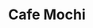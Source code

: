 ---
layout: place
title: "Cafe Mochi"
permalink: /missouri/st-louis/cafe-mochi.html
stateAbbr: MO
stateName: Missouri
cityName: St. Louis
seo:
  name: "Cafe Mochi"
  type: Restaurant
  links: null
description: "Casual but stylish sushi bar serving inventive rolls plus Vietnamese & Chinese entrees. Cafe Mochi serves delicious sushi in St. Louis, Missouri. Try fresh Japanese dishes for a great dining experience. Available for takeout, delivery, lunch, and dinner."
place_id: ChIJu4L5Jmi02IcR_QnlRQCG2ss
photos:
  - name: >-
      places/ChIJu4L5Jmi02IcR_QnlRQCG2ss/photos/AeeoHcJmSKZPbE9Bled5gIM_S8isnlJuLiZbApPNXOOn3uvB2oYLFCCy-7UgWBU6qnVEuQQdDUpR2S88qe7d2fcMLlaUqMoGDhRJznikNZTZAcQuA1DDbx5ZR9-iBKuTZuucDGsFl_1XhPYg9Hwe1sQuV0wt9DKgwtjpkDOuinqe_ux8tkNk7qlq-9IAHqryke6rTBKbuZX74yHCvaiVE6cZedAqqYNWy92P1CqHBQ-MQeov3h-gPz7o7IOu4Bk3BCtlry2bJZe9TfZDemKU9WtPhrqh-lxo3RBFWDYw6oQ31wPI-qBszxBxU7kVoudu8eZlom8ISXvC21SgWffjUDnIcx8u9DZU7Ysjl8BXOPHL6iBki14diRNDsuxdGEMxlSGssJdhZ7BR6AxWxPDxgOdeJDGj6jF06NPZFaGUNlHKAB6ajA
    widthPx: 3024
    heightPx: 4032
    authorAttributions:
      - displayName: Reyna Alfaro-Joya
        uri: https://maps.google.com/maps/contrib/107720479880419544127
        photoUri: >-
          https://lh3.googleusercontent.com/a-/ALV-UjVCQA1JDVpv1bvKsjkitlJkDARe1F2vS6fcpdt0NFYhLY4uS-Hs=s100-p-k-no-mo
    flagContentUri: >-
      https://www.google.com/local/imagery/report/?cb_client=maps_api_places.places_api&image_key=!1e10!2sCIHM0ogKEICAgICGsMTpEw&hl=en-US
    googleMapsUri: >-
      https://www.google.com/maps/place//data=!3m4!1e2!3m2!1sCIHM0ogKEICAgICGsMTpEw!2e10!4m2!3m1!1s0x87d8b46826f982bb:0xcbda860045e509fd
  - name: >-
      places/ChIJu4L5Jmi02IcR_QnlRQCG2ss/photos/AeeoHcKTJ1pbpoHD2iG8omHTH1p7PfpsMOyEkoLXD8vOFjZkm0x2AyEoLpV9ZyuwWphoKj2DTtvPZD_mi0nfXunqsTUQ_OM9DhzqGhpnCZjU4nNEL4GrsQXk_vnJZKFxlGDhWR7TJP46djgO9eR_LY4hb2TepsIZIB6qPsKB2-2Q3ybl-nh2EwZApAtUqmxZTxa73M9vN5uMiPRw0bLdzy5YYrPOTYuH0NQUMeu7KRGCtL6LS9m4T0DVnO_kP1ZPe9r8gO6ULzVfpsreVDFdTkJBv1dMnrxs2Kl62Es1atVBTVDkbQ
    widthPx: 1000
    heightPx: 750
    authorAttributions:
      - displayName: Cafe Mochi
        uri: https://maps.google.com/maps/contrib/113277112952139356879
        photoUri: >-
          https://lh3.googleusercontent.com/a-/ALV-UjUT_xtJlr14IkrFMRFmO-HSkF_SSqlwhklCwHO09SBD6-6CY1I=s100-p-k-no-mo
    flagContentUri: >-
      https://www.google.com/local/imagery/report/?cb_client=maps_api_places.places_api&image_key=!1e10!2sAF1QipPlUOB0LbGlfFO3D5uoRJy5xoWUMcW5rvgej5QL&hl=en-US
    googleMapsUri: >-
      https://www.google.com/maps/place//data=!3m4!1e2!3m2!1sAF1QipPlUOB0LbGlfFO3D5uoRJy5xoWUMcW5rvgej5QL!2e10!4m2!3m1!1s0x87d8b46826f982bb:0xcbda860045e509fd
  - name: >-
      places/ChIJu4L5Jmi02IcR_QnlRQCG2ss/photos/AeeoHcJh5vS9dxqCccYOSw2eMkQIj4cBgeRBVNAkwMnUg6YFWkIndTeV-eufzT-hkV-y15PNVVfHv4fpseN-Z38TjSkLznxdJNACdOjj653P2aZHVsMIjWlo4rS9Qng5mjiIQUQnCeOcXTBo_hHykduKEvLMeI3QymSiNrznGYeqOm_Afk-T5789Yv-WkwTGjZXImmD4yv8pcOuLEbMn1wPFFzO2nzxKEyh4iLM7ckV17m4l0CHbOv5nRMD7OREPxI_RWwnG7mhLC8hvY2ZpPbb6GIyhiwX4tDyYnujRROD3m-62Q1YBmU4IE3dd6KeZm-STygb-45bXC06sZOKB6tLoRbk7HDhvMv_oH8hRCGwViA9nTqTmrT6YpzInfAzhTPtjLkYIOklgMXfVBikImIZLWpMUZRdlxYPLb4kPlnqveXAAsbWhm61xb5I8jFnbqFrF
    widthPx: 3000
    heightPx: 4000
    authorAttributions:
      - displayName: Eric Seelig
        uri: https://maps.google.com/maps/contrib/117912549890173034217
        photoUri: >-
          https://lh3.googleusercontent.com/a-/ALV-UjX1nqJqmAGMtemc6lxpUSNe1BJkgzrROkP1NhyJ7-ic-PpfX1Qlww=s100-p-k-no-mo
    flagContentUri: >-
      https://www.google.com/local/imagery/report/?cb_client=maps_api_places.places_api&image_key=!1e10!2sCIABIhAGbyfQEADNl2fojK8ADlD9&hl=en-US
    googleMapsUri: >-
      https://www.google.com/maps/place//data=!3m4!1e2!3m2!1sCIABIhAGbyfQEADNl2fojK8ADlD9!2e10!4m2!3m1!1s0x87d8b46826f982bb:0xcbda860045e509fd
  - name: >-
      places/ChIJu4L5Jmi02IcR_QnlRQCG2ss/photos/AeeoHcINzvl3HzdpTR2ZP5MkDAnxnheAfA8eDrKnU15z1W1SiiUnM8CUggy2Yu1JQur4QXi8cZc7yOM4ALrIGR6jyU2veo6R7tTVZm3UCaulW5_aQI1GWcx6oVbY5dX3CMKF40jc6QpxKFXZk5iOy9i_s81fMfW8a0S2T4vW6jJ7TsXvAp1H8UtSB7incBXIpYsPx409dd7ZOrerOUQBgufQZHivQA0Ilqo-G9NdTdabW9ceaLiYUtZZfs-iBNMq4BGv7afk8lrssU9g87fEZXmdO8p0nnMUk-A8ymeRWjB0u-qcvheU9YqOetdG5PoIjJ0KXLY-18a1RsPcGqjsJQEhA4JFuncoo7QfDMlPqX24tkBEFImHBm9v3swdUG_45eDar8p9-UEEBsVtbw_BYsAKthGdG3lZ4VdcYifvk0DRQh8
    widthPx: 2048
    heightPx: 1378
    authorAttributions:
      - displayName: Mampiandra josselin
        uri: https://maps.google.com/maps/contrib/105507178688787942295
        photoUri: >-
          https://lh3.googleusercontent.com/a-/ALV-UjUt64ioiihS512TAkx3yRTjZ_hhUjbcJ23qJ6eT9Gs3CMZgEzng=s100-p-k-no-mo
    flagContentUri: >-
      https://www.google.com/local/imagery/report/?cb_client=maps_api_places.places_api&image_key=!1e10!2sCIHM0ogKEICAgIDj_vTBNQ&hl=en-US
    googleMapsUri: >-
      https://www.google.com/maps/place//data=!3m4!1e2!3m2!1sCIHM0ogKEICAgIDj_vTBNQ!2e10!4m2!3m1!1s0x87d8b46826f982bb:0xcbda860045e509fd
  - name: >-
      places/ChIJu4L5Jmi02IcR_QnlRQCG2ss/photos/AeeoHcJ-OSjtpdd12xLhb00X-0JoVP3mm1xAGwMtVuuricdyqmVFZlpx-3T9Nn-4ya9ahdTHiEEZWoWcmylAvbSJC8rec2qRtSdyEMkc8lwAB1mOzmTV5s-nKZAQfUTo8v5VSHpxzf5xk7l94e1vN3h8R5TeeWUj4-B6MoetAoGTqGBC_u0z2GXl2F1jIJOoqk27injRIhew5htZkvgIWP6t28Uw69cV00c2IswIQXdQbtGKu9P8b_vvktsKZwy8-55GnCisLAufCCQfg0atprfBHRyU_X0xgaDdt38YTQTKHFzT-uRB5dPLOFHYt6yKVtalwA8xWscvI_efBTx9nFX97E_q8okU-OCxazubHfeuPqDxxG0VOiFj2OrxNA_GJxlxjpTrtMXIT0UPXBaFd2Z7VragoAR3-oYbU1spHsiH1nJLAA
    widthPx: 3937
    heightPx: 2468
    authorAttributions:
      - displayName: Mandy Morgan
        uri: https://maps.google.com/maps/contrib/113349422122640957289
        photoUri: >-
          https://lh3.googleusercontent.com/a-/ALV-UjVVSxIDDnMSCucmFZCkU-Vsf34uViCtPPJ6bBVYlv0HtidfspHd=s100-p-k-no-mo
    flagContentUri: >-
      https://www.google.com/local/imagery/report/?cb_client=maps_api_places.places_api&image_key=!1e10!2sCIHM0ogKEICAgIC19PKxCw&hl=en-US
    googleMapsUri: >-
      https://www.google.com/maps/place//data=!3m4!1e2!3m2!1sCIHM0ogKEICAgIC19PKxCw!2e10!4m2!3m1!1s0x87d8b46826f982bb:0xcbda860045e509fd
  - name: >-
      places/ChIJu4L5Jmi02IcR_QnlRQCG2ss/photos/AeeoHcJ2wP9lOzD9pe_OZ3zcN7IHVY0J52DKiq6zf_-3hVzpLzIxo4k_3D2EgqnfiB-f1-JCUhsEG-kvqYwqGfqVJ-nKGlcAKYGVqVXmF0hjDTUZQcgjmzNJaTd8xqNyBQ8gGJrS1FPxJqvgx3tq9TSs0prYIWv2Oc98RrOqi2Qg78ZLPihCfDUC0w8R-uLHt4N6_AviG86g0kClCUgzfeuAErCwkwFq3zDmoNcYThL7nzqp9qelTgXbXKLKQ60J4Lg-4ycKSsWqfkYS4PtafIUngammH1OYLdv_9NP_oh47Owqdt6bGCWasyt6Lqfr_yYebTqYjluwr--xSu8CULP6c8UOR3sAaE5XjaWKxn5M2rQHBEgI-aaqs-dyfo0ke3wIYzz92XAXthYjzmLR4uhZgBQHcCFRqgwjXagQA7eN6sa62OGW0
    widthPx: 3024
    heightPx: 4032
    authorAttributions:
      - displayName: Anyiah Galarza
        uri: https://maps.google.com/maps/contrib/109338872775983770695
        photoUri: >-
          https://lh3.googleusercontent.com/a/ACg8ocJzz7N_uOj6y-Nd4LXNxecI5TX9gIEa2tIWL-8sM4mqdtyiaQ=s100-p-k-no-mo
    flagContentUri: >-
      https://www.google.com/local/imagery/report/?cb_client=maps_api_places.places_api&image_key=!1e10!2sCIHM0ogKEICAgICPmaKQ0QE&hl=en-US
    googleMapsUri: >-
      https://www.google.com/maps/place//data=!3m4!1e2!3m2!1sCIHM0ogKEICAgICPmaKQ0QE!2e10!4m2!3m1!1s0x87d8b46826f982bb:0xcbda860045e509fd
  - name: >-
      places/ChIJu4L5Jmi02IcR_QnlRQCG2ss/photos/AeeoHcIPBWWm5rg2rd24S4q2ChrzhTuLFOYso6UZZP-SckOhM-Vyo8zyKmwCBRizBpLylokU85qoSq8fJJJI1hcIvWNbA7nVylQCa9Mk5WfkUMqtv-72xW3O6x43eka_LLTCA9t_RM6x7zLJVpwILoGfYy160AYxwGwSe6zx5_ocLXUwl7cJNDnLo2XHsIiiv-bi7XYHFd7Ke2_3FUyq8E7w48RdiK3CXae6OYeVITyooclAWkaqEMlxQS6y0BUZgeHgMbnqcNouCtDBO0iN7oXg-4hYICN3Y8vsrt47tDA5Z3gGZJS7LJnHpya2DHNbPTjoYqu7WEX-aaH4rxNloWC_nWHKuuldZvaOjG6btgFqGBehRD1pDqxMwi7Ypphahxjg0mb4XtwnDoBQT85p_MoyAQXO2XDN7u1U4bomHovgvmYOkg
    widthPx: 3000
    heightPx: 4000
    authorAttributions:
      - displayName: Marie Gillespie
        uri: https://maps.google.com/maps/contrib/104456785605985709644
        photoUri: >-
          https://lh3.googleusercontent.com/a-/ALV-UjXSXybh7FqUwv7iX36gGJL4F0RRzihtxgjekx7zftuTnWkGYaaq=s100-p-k-no-mo
    flagContentUri: >-
      https://www.google.com/local/imagery/report/?cb_client=maps_api_places.places_api&image_key=!1e10!2sCIHM0ogKEICAgICF25LyQg&hl=en-US
    googleMapsUri: >-
      https://www.google.com/maps/place//data=!3m4!1e2!3m2!1sCIHM0ogKEICAgICF25LyQg!2e10!4m2!3m1!1s0x87d8b46826f982bb:0xcbda860045e509fd
  - name: >-
      places/ChIJu4L5Jmi02IcR_QnlRQCG2ss/photos/AeeoHcJT7tcKYEiYS5eb6D4iRNNV9Sw_FBAY1_ObEp4JnRolazCvscSK--s_YrE5gB__Xyp3DgcSp9XI0wlb1RCgtQgDUqpBbRcLjQT5GnukGjYUY3z6qMXWLfOGJdYi4d7jk_TVyV2SO65wkrY899AXsXtKRtlHnnS-4NBPl1cR8wkD9kUcShzblzNiZYhNCC5QnRYh1uoNg26YwlerLDVUJrq2rUnqtag3i6LsqCJOTPRG6V8_KEd05xpwPWfWnsaVCRTfml902mUqhW6p3bPzJfQflbmMkDb7-x-ZPTPVAuhFSjGB4qi8eyySWf3dZjkEBKXSCgzmB3DRwg2NURo3V6qieyxHXjPwrBfwrgsqDbZL22Azuk9RMxpEpxMQx9xW1EHEa39anSnLOGXMFoDk5uwx6gER3wpPZcXbPHifygvuZuA
    widthPx: 3024
    heightPx: 4032
    authorAttributions:
      - displayName: Shalini Rao
        uri: https://maps.google.com/maps/contrib/108267228985168518176
        photoUri: >-
          https://lh3.googleusercontent.com/a/ACg8ocJaYkV1Z2shZu_D7Ka8mucI7G5OMe-KLq6tC1AjEuwujKi_Hiny=s100-p-k-no-mo
    flagContentUri: >-
      https://www.google.com/local/imagery/report/?cb_client=maps_api_places.places_api&image_key=!1e10!2sCIHM0ogKEICAgIC7qPKNzQE&hl=en-US
    googleMapsUri: >-
      https://www.google.com/maps/place//data=!3m4!1e2!3m2!1sCIHM0ogKEICAgIC7qPKNzQE!2e10!4m2!3m1!1s0x87d8b46826f982bb:0xcbda860045e509fd
  - name: >-
      places/ChIJu4L5Jmi02IcR_QnlRQCG2ss/photos/AeeoHcJVngPeeJ4YjbqI8QV9zWvndZXNsS9Fn7-LYT2MK6Egf4coTpk_e9wDup6zsLeGyiuUeaHcxL-ghirNJpfRXbx5wflPIdOTWqtmfgKrQjfFJB28A1thDdTt5P7mdBqTeCnCSktGhzlmUA11VewDuHHg0v1d2sRX5EOCi0XE4t7v7-b5ytUHqD2Q8mInLpDf6EirfKEdC8ZW_efX25ZTSR-h4dBYhKQYPlPUukFopM1xjhZfguIVunKtDAV3fuyT-sdYSrRFKK7t6SJiqUvyqz1Iw9T9PLr19H7xANqucD-XDY2rxsJ8I0B-gaquWA0N4ESCamn0RdPtrR7Reqs_PHTWOdEMGIB_jc86tDOcy6DXB2v4WyrHDG3Z7ykm5mKZeqCPhUmeurtz0sKWELguR1kvrfrqI0tXeEW0d5plMSY
    widthPx: 1163
    heightPx: 884
    authorAttributions:
      - displayName: Suzanne G
        uri: https://maps.google.com/maps/contrib/112990222078682058121
        photoUri: >-
          https://lh3.googleusercontent.com/a-/ALV-UjWmYqgZjqOH_2v6cVoLMFbQs4dCZyAdxSeJik8-3-SCkoO3cXh9Qg=s100-p-k-no-mo
    flagContentUri: >-
      https://www.google.com/local/imagery/report/?cb_client=maps_api_places.places_api&image_key=!1e10!2sCIHM0ogKEICAgICFs53edQ&hl=en-US
    googleMapsUri: >-
      https://www.google.com/maps/place//data=!3m4!1e2!3m2!1sCIHM0ogKEICAgICFs53edQ!2e10!4m2!3m1!1s0x87d8b46826f982bb:0xcbda860045e509fd
  - name: >-
      places/ChIJu4L5Jmi02IcR_QnlRQCG2ss/photos/AeeoHcJqgL7mNnTcv3q2x0zzK7PqYbkr6xbq0oB3J1ix2nzmqbFS9CA8H3IHP_vWYEs4jdbfZDTkNJGclgn7Cen1fGehPQgNYboZvVsCYbsVHgIgy7jMoreumXmKcfMnCl-x005jD3TvaRNS7Uo9lRlFRAX3ZnR-40Gw6_fHCNlXhLu6c9jYUXrbE6sQ6qUvsiUHISEtDEZJiMmEwIukPbkwG60DtbfBH0LtqEac4fO1c_ESv5NwEfQBpirjDUWlcF8JeH_S-UuQiAv1lYEB2ZDZGSZ47r5mCfjB-OG6JKn9Ufv9wzE1SCk32BKJdRycVSSamOuLpGy4iITNAX34Lugau8lqZpfUqQLOgRmnphzOuOozzFKFn__XM_c0lnGRclCBljRZ9qvpfvJyRw_Xl4fKLhqCCGsYvh6vAW61kpGnF3c
    widthPx: 789
    heightPx: 532
    authorAttributions:
      - displayName: Lisa Orange (Peanut)
        uri: https://maps.google.com/maps/contrib/102321436074288886910
        photoUri: >-
          https://lh3.googleusercontent.com/a-/ALV-UjU8CO9eTd6tMqZwUfQ19A9tdrahafgkh1AKrDXer5rinOPtktaP=s100-p-k-no-mo
    flagContentUri: >-
      https://www.google.com/local/imagery/report/?cb_client=maps_api_places.places_api&image_key=!1e10!2sCIHM0ogKEICAgIDh9fn0Fw&hl=en-US
    googleMapsUri: >-
      https://www.google.com/maps/place//data=!3m4!1e2!3m2!1sCIHM0ogKEICAgIDh9fn0Fw!2e10!4m2!3m1!1s0x87d8b46826f982bb:0xcbda860045e509fd
address: '3221 S Grand Blvd #1013, St. Louis, MO 63118, USA'
street: '3221 S Grand Blvd #1013'
city: St. Louis
state: MO
zip: '63118'
country: USA
neighborhood: Tower Grove South
latitude: '38.598503'
longitude: '-90.243101'
accessibility_options:
  wheelchairAccessibleParking: true
  wheelchairAccessibleEntrance: true
  wheelchairAccessibleRestroom: true
  wheelchairAccessibleSeating: true
business_status: OPERATIONAL
name: Cafe Mochi
google_maps_links:
  directionsUri: >-
    https://www.google.com/maps/dir//''/data=!4m7!4m6!1m1!4e2!1m2!1m1!1s0x87d8b46826f982bb:0xcbda860045e509fd!3e0
  placeUri: https://maps.google.com/?cid=14689200470353054205
  writeAReviewUri: >-
    https://www.google.com/maps/place//data=!4m3!3m2!1s0x87d8b46826f982bb:0xcbda860045e509fd!12e1
  reviewsUri: >-
    https://www.google.com/maps/place//data=!4m4!3m3!1s0x87d8b46826f982bb:0xcbda860045e509fd!9m1!1b1
  photosUri: >-
    https://www.google.com/maps/place//data=!4m3!3m2!1s0x87d8b46826f982bb:0xcbda860045e509fd!10e5
primary_type: Sushi Restaurant
opening_hours:
  regular: null
  current: null
secondary_opening_hours:
  regular:
    weekdayDescriptions: null
    type: null
  current:
    weekdayDescriptions: null
    type: null
phone: (314) 773-5000
price_level: PRICE_LEVEL_MODERATE
price_range: $20 &ndash; $30
rating: '4.4'
rating_count: 0
website: null
reviews:
  - name: >-
      places/ChIJu4L5Jmi02IcR_QnlRQCG2ss/reviews/ChZDSUhNMG9nS0VJQ0FnSUMxOU9LaEdREAE
    relativePublishTimeDescription: a year ago
    rating: 5
    text:
      text: >-
        We've loved Cafe Mochi for years!

        The Volcano Roll and gyoza are absolute must-haves, as are the
        Vietnamese iced coffees. I think we prefer the vegetable crispy spring
        rolls over the pork, but I'm glad we tried the pork! Another awesome
        experience as always.
      languageCode: en
    originalText:
      text: >-
        We've loved Cafe Mochi for years!

        The Volcano Roll and gyoza are absolute must-haves, as are the
        Vietnamese iced coffees. I think we prefer the vegetable crispy spring
        rolls over the pork, but I'm glad we tried the pork! Another awesome
        experience as always.
      languageCode: en
    authorAttribution:
      displayName: Mandy Morgan
      uri: https://www.google.com/maps/contrib/113349422122640957289/reviews
      photoUri: >-
        https://lh3.googleusercontent.com/a-/ALV-UjVVSxIDDnMSCucmFZCkU-Vsf34uViCtPPJ6bBVYlv0HtidfspHd=s128-c0x00000000-cc-rp-mo-ba3
    publishTime: '2023-12-24T00:07:34.297316Z'
    flagContentUri: >-
      https://www.google.com/local/review/rap/report?postId=ChZDSUhNMG9nS0VJQ0FnSUMxOU9LaEdREAE&d=17924085&t=1
    googleMapsUri: >-
      https://www.google.com/maps/reviews/data=!4m6!14m5!1m4!2m3!1sChZDSUhNMG9nS0VJQ0FnSUMxOU9LaEdREAE!2m1!1s0x87d8b46826f982bb:0xcbda860045e509fd
  - name: >-
      places/ChIJu4L5Jmi02IcR_QnlRQCG2ss/reviews/ChZDSUhNMG9nS0VJQ0FnSUNGMi1MaWV3EAE
    relativePublishTimeDescription: a year ago
    rating: 5
    text:
      text: >-
        A long time friend invited us to try sushi for the first time.  I'm so
        glad we came here every roll was a new flavor that pleased out taste
        buds. The server was friendly was a little sassy mixed in. Loved the
        serve and the atmosphere.  Will be back soon.
      languageCode: en
    originalText:
      text: >-
        A long time friend invited us to try sushi for the first time.  I'm so
        glad we came here every roll was a new flavor that pleased out taste
        buds. The server was friendly was a little sassy mixed in. Loved the
        serve and the atmosphere.  Will be back soon.
      languageCode: en
    authorAttribution:
      displayName: Marie Gillespie
      uri: https://www.google.com/maps/contrib/104456785605985709644/reviews
      photoUri: >-
        https://lh3.googleusercontent.com/a-/ALV-UjXSXybh7FqUwv7iX36gGJL4F0RRzihtxgjekx7zftuTnWkGYaaq=s128-c0x00000000-cc-rp-mo-ba5
    publishTime: '2024-01-18T22:47:50.740509Z'
    flagContentUri: >-
      https://www.google.com/local/review/rap/report?postId=ChZDSUhNMG9nS0VJQ0FnSUNGMi1MaWV3EAE&d=17924085&t=1
    googleMapsUri: >-
      https://www.google.com/maps/reviews/data=!4m6!14m5!1m4!2m3!1sChZDSUhNMG9nS0VJQ0FnSUNGMi1MaWV3EAE!2m1!1s0x87d8b46826f982bb:0xcbda860045e509fd
  - name: >-
      places/ChIJu4L5Jmi02IcR_QnlRQCG2ss/reviews/ChZDSUhNMG9nS0VJQ0FnSUNqNjd5UlpBEAE
    relativePublishTimeDescription: 11 months ago
    rating: 5
    text:
      text: >-
        The food was great and the server was very helpful with a menu full of
        things I’ve never tried or heard of. This place is known for their
        sushi, but today I tried the yaki-udon as I was craving noodles and it
        was delightful. I appreciate the subtle and simple flavors and it was
        very filling. I also ordered the tropical green tea and it was so warm
        and refreshing for a bit of a cooler evening. I didn’t know that it
        needed to steep for a bit after it reaches the table so that was a
        learning experience, but it was actually quite fun to pour this cute
        little kettle over and over. Overall a good experience, I’ll be back to
        try their udon soup and a different flavor of tea!
      languageCode: en
    originalText:
      text: >-
        The food was great and the server was very helpful with a menu full of
        things I’ve never tried or heard of. This place is known for their
        sushi, but today I tried the yaki-udon as I was craving noodles and it
        was delightful. I appreciate the subtle and simple flavors and it was
        very filling. I also ordered the tropical green tea and it was so warm
        and refreshing for a bit of a cooler evening. I didn’t know that it
        needed to steep for a bit after it reaches the table so that was a
        learning experience, but it was actually quite fun to pour this cute
        little kettle over and over. Overall a good experience, I’ll be back to
        try their udon soup and a different flavor of tea!
      languageCode: en
    authorAttribution:
      displayName: Rebecca Turner
      uri: https://www.google.com/maps/contrib/112000136636581521731/reviews
      photoUri: >-
        https://lh3.googleusercontent.com/a-/ALV-UjUPq37dx4FLvcd0LHeSO2BwW4JplrrYDq-R1LW8ZLkGEi0ZLvnlyQ=s128-c0x00000000-cc-rp-mo-ba3
    publishTime: '2024-04-26T00:13:46.822684Z'
    flagContentUri: >-
      https://www.google.com/local/review/rap/report?postId=ChZDSUhNMG9nS0VJQ0FnSUNqNjd5UlpBEAE&d=17924085&t=1
    googleMapsUri: >-
      https://www.google.com/maps/reviews/data=!4m6!14m5!1m4!2m3!1sChZDSUhNMG9nS0VJQ0FnSUNqNjd5UlpBEAE!2m1!1s0x87d8b46826f982bb:0xcbda860045e509fd
  - name: >-
      places/ChIJu4L5Jmi02IcR_QnlRQCG2ss/reviews/ChZDSUhNMG9nS0VJQ0FnSUNkMDRiWFF3EAE
    relativePublishTimeDescription: a year ago
    rating: 5
    text:
      text: >-
        OMG, it was one of the best sushi places I’ve ever been. Food was
        amazing and so fresh. We got crab rangoon ( just melted in my mouth),
        fuji roll, volcano roll,edamame and octopus salad.
      languageCode: en
    originalText:
      text: >-
        OMG, it was one of the best sushi places I’ve ever been. Food was
        amazing and so fresh. We got crab rangoon ( just melted in my mouth),
        fuji roll, volcano roll,edamame and octopus salad.
      languageCode: en
    authorAttribution:
      displayName: Neda Nemati
      uri: https://www.google.com/maps/contrib/116608619894646579509/reviews
      photoUri: >-
        https://lh3.googleusercontent.com/a-/ALV-UjVp62XTp2pOX6fov4mD54uLUNLgPb-PMCJnbEH90_jje6HF2ekO=s128-c0x00000000-cc-rp-mo-ba4
    publishTime: '2024-02-18T02:52:21.883586Z'
    flagContentUri: >-
      https://www.google.com/local/review/rap/report?postId=ChZDSUhNMG9nS0VJQ0FnSUNkMDRiWFF3EAE&d=17924085&t=1
    googleMapsUri: >-
      https://www.google.com/maps/reviews/data=!4m6!14m5!1m4!2m3!1sChZDSUhNMG9nS0VJQ0FnSUNkMDRiWFF3EAE!2m1!1s0x87d8b46826f982bb:0xcbda860045e509fd
  - name: >-
      places/ChIJu4L5Jmi02IcR_QnlRQCG2ss/reviews/ChdDSUhNMG9nS0VJQ0FnSURQaTl6UW1RRRAB
    relativePublishTimeDescription: 4 months ago
    rating: 5
    text:
      text: >-
        The sushi rolls here are amazing. We ordered a variety with the
        intention of having leftovers to take home, but we ended up eating them
        all they were so good. The only negative thing I can say was that the
        music in the dining area was either too loud or off, like the volume
        control was broken. Otherwise, this place was excellent. The service was
        good and the food was excellent. I would highly recommend this place to
        anyone who likes sushi!
      languageCode: en
    originalText:
      text: >-
        The sushi rolls here are amazing. We ordered a variety with the
        intention of having leftovers to take home, but we ended up eating them
        all they were so good. The only negative thing I can say was that the
        music in the dining area was either too loud or off, like the volume
        control was broken. Otherwise, this place was excellent. The service was
        good and the food was excellent. I would highly recommend this place to
        anyone who likes sushi!
      languageCode: en
    authorAttribution:
      displayName: Andrew Maag (Andy)
      uri: https://www.google.com/maps/contrib/108096737828910135728/reviews
      photoUri: >-
        https://lh3.googleusercontent.com/a-/ALV-UjWasYTpoWts5IrlCR-EaWSQK6mcynqyidl63vh2AhDwHKbAskO_=s128-c0x00000000-cc-rp-mo-ba4
    publishTime: '2024-12-05T14:16:11.086560Z'
    flagContentUri: >-
      https://www.google.com/local/review/rap/report?postId=ChdDSUhNMG9nS0VJQ0FnSURQaTl6UW1RRRAB&d=17924085&t=1
    googleMapsUri: >-
      https://www.google.com/maps/reviews/data=!4m6!14m5!1m4!2m3!1sChdDSUhNMG9nS0VJQ0FnSURQaTl6UW1RRRAB!2m1!1s0x87d8b46826f982bb:0xcbda860045e509fd
parking_options:
  freeParkingLot: true
  paidParkingLot: true
  freeStreetParking: true
  paidStreetParking: true
  valetParking: false
payment_options:
  acceptsCreditCards: true
  acceptsDebitCards: true
  acceptsCashOnly: false
allow_dogs: null
curbside_pickup: false
delivery: true
dine_in: true
good_for_children: null
good_for_groups: true
good_for_sports: false
live_music: false
menu_for_children: true
outdoor_seating: true
reservable: true
restroom: true
serves_beer: true
serves_breakfast: false
serves_brunch: false
serves_cocktails: true
serves_coffee: true
serves_dinner: true
serves_dessert: true
serves_lunch: true
serves_vegetarian_food: true
serves_wine: true
takeout: true
update_category: essentials
summary: >-
  Casual but stylish sushi bar serving inventive rolls plus Vietnamese & Chinese
  entrees.

---